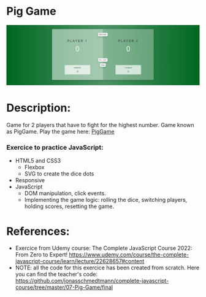 # Pig Game

![Alt Text](https://github.com/AnnaZaragoza/PigGame/blob/150e85770ff8add265d8e8a6a05810edffe81539/visualization.png)

# Description:

Game for 2 players that have to fight for the highest number. Game known as PigGame. Play the game here: [PigGame](https://annazaragoza.net/piggame/)

### Exercice to practice JavaScript:

- HTML5 and CSS3
  - Flexbox
  - SVG to create the dice dots
- Responsive
- JavaScript
  - DOM manipulation, click events.
  - Implementing the game logic: rolling the dice, switching players, holding scores, resetting the game.

# References:

- Exercice from Udemy course: The Complete JavaScript Course 2022: From Zero to Expert!
  https://www.udemy.com/course/the-complete-javascript-course/learn/lecture/22628657#content
- NOTE: all the code for this exercice has been created from scratch. Here you can find the teacher's code: https://github.com/jonasschmedtmann/complete-javascript-course/tree/master/07-Pig-Game/final
